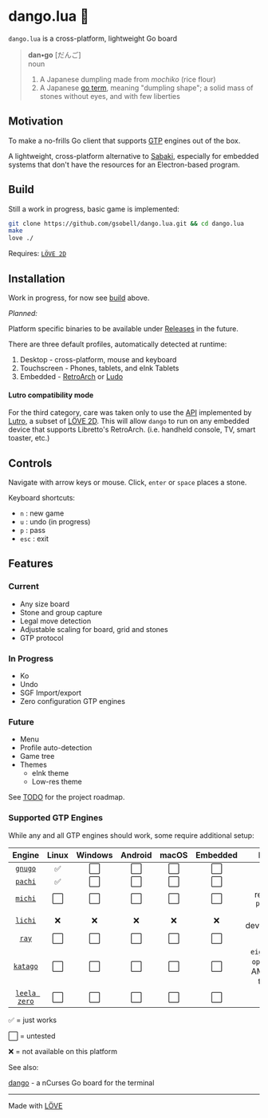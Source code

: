 # dango.lua 🍡

`dango.lua` is a cross-platform, lightweight Go board

> **dan•go** [だんご]  
> noun
> 1. A Japanese dumpling made from *mochiko* (rice flour) 
> 2. A Japanese [go term](https://senseis.xmp.net/?Dango), meaning "dumpling shape";  a solid mass of stones without eyes, and with few liberties

## Motivation
To make a no-frills Go client that supports [GTP](https://www.lysator.liu.se/~gunnar/gtp/gtp2-spec-draft2/gtp2-spec.html) engines out of the box.

A lightweight, cross-platform alternative to [Sabaki](https://github.com/SabakiHQ/Sabaki), especially for embedded systems that don't have the resources for an Electron-based program.


## Build
Still a work in progress, basic game is implemented:

```sh
git clone https://github.com/gsobell/dango.lua.git && cd dango.lua
make
love ./
```
Requires: [`LÖVE 2D`](https://www.love2d.org/)

## Installation

Work in progress, for now see [build](#Build) above.

*Planned:*

Platform specific binaries to be available under [Releases](https://github.com/gsobell/dango.lua/releases) in the future.

There are three default profiles, automatically detected at runtime:
1. Desktop - cross-platform, mouse and keyboard
2. Touchscreen - Phones, tablets, and eInk Tablets
3. Embedded - [RetroArch](https://www.retroarch.com/) or [Ludo](https://ludo.libretro.com/)

#### Lutro compatibility mode
For the third category, care was taken only to use the [API](https://github.com/libretro/lutro-status) implemented by [Lutro](https://lutro.libretro.com/), a subset of [LÖVE 2D](https://www.love2d.org/).
This will allow `dango` to run on any embedded device that supports Libretto's RetroArch. (i.e. handheld console, TV, smart toaster, etc.)


## Controls
Navigate with arrow keys or mouse. Click, `enter` or `space` places a stone.

Keyboard shortcuts:
- `n` : new game
- `u` : undo (in progress)
- `p` : pass
- `esc` : exit

## Features

### Current
- Any size board
- Stone and group capture
- Legal move detection
- Adjustable scaling for board, grid and stones
- GTP protocol

### In Progress
- Ko
- Undo
- SGF Import/export
- Zero configuration GTP engines

### Future
- Menu
- Profile auto-detection
- Game tree
- Themes
  - eInk theme
  - Low-res theme

See [TODO](TODO.md) for the project roadmap.

### Supported GTP Engines

While any and all GTP engines should work, some require additional setup:

 Engine  | Linux             | Windows          | Android         | macOS     | Embedded | Notes
:-:       |:-:                   |:-:                   |:-:                   |:-: | :-:|:-:
[`gnugo`](https://www.gnu.org/software/gnugo/gnugo.html) | :white_check_mark: | :white_large_square: | :white_large_square: | :white_large_square: | :white_large_square: |
[`pachi`](https://github.com/pasky/pachi) | :white_check_mark: | :white_large_square: | :white_large_square: | :white_large_square: | :white_large_square: |
[`michi`](https://github.com/pasky/michi) | :white_large_square: | :white_large_square: | :white_large_square: | :white_large_square: | :white_large_square: | requires `python2`
[`lichi`](https://github.com/gsobell/lichi) | :x: |:x: |:x: |:x: |:x: | in development
[`ray`](https://github.com/kobanium/Ray) | :white_large_square: | :white_large_square: | :white_large_square: | :white_large_square: | :white_large_square: |
 [`katago`](https://github.com/lightvector/KataGo)| :white_large_square: | :white_large_square: | :white_large_square: | :white_large_square: | :white_large_square: | `eigen` cpu, `openCL` on AMD GPU tested
 [`leela zero`](https://github.com/leela-zero/leela-zero) | :white_large_square: | :white_large_square: | :white_large_square: | :white_large_square: | :white_large_square: |

 :white_check_mark: = just works
<!--  :ballot_box_with_check: = works, setup needed    -->
 :white_large_square: = untested
<!-- :negative_squared_cross_mark: = works, setup needed -->
<!-- :bug: = buggy    -->
:x: = not available on this platform

<!-- N/A = not available on this platform -->
<!-- ✅ ☑️ ❎ ⬜ 🐛 ❌ -->

See also:

[dango](https://github.com/gsobell/dango) -
a nCurses Go board for the terminal
***

Made with [LÖVE](https://www.love2d.org/)
